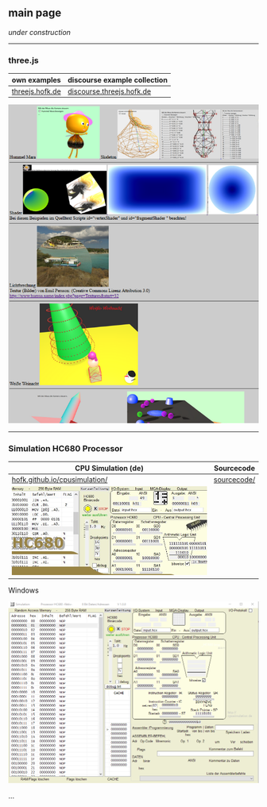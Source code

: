 ## main page ##

*under construction*

---

### three.js ###

own examples    | discourse example collection 
--------------- | ---------------------------- 
[threejs.hofk.de](https://threejs.hofk.de) | [discourse.threejs.hofk.de](http://discourse.threejs.hofk.de) 
![threejs.hofk](threejs.hofk.de.png)


---

### Simulation HC680 Processor ###

CPU Simulation (de) | Sourcecode
------------------- | ------------------  
[hofk.github.io/cpusimulation/](https://hofk.github.io/cpusimulation/) |  [sourcecode/](https://hofk.github.io/cpusimulation/sourcecode)
![kopf](2_Kopf.jpg) |

Windows 

![HC680](HC680.png)

...

